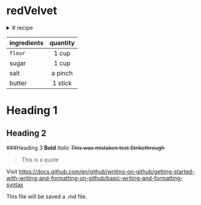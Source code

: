 # redVelvet

<details><summary># recipe </summary>
============
added in git
============
added in vsc
============
</details>


| ingredients | quantity |
|:---|:---:|
| `flour`  | 1 cup  |
| sugar | 1 cup |
|salt|a pinch|
|butter| 1 stick|



# Heading 1
## Heading 2
###Heading 3
**Bold**
*Italic*
~~This was mistaken text Strikethrough~~
> This is a quote



 Visit https://docs.github.com/en/github/writing-on-github/getting-started-with-writing-and-formatting-on-github/basic-writing-and-formatting-syntax

This file will be saved a .md file.


